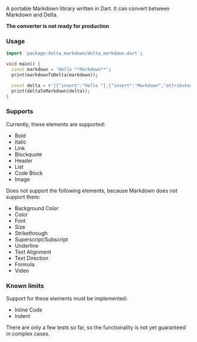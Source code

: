 A portable Markdown library written in Dart.
It can convert between Markdown and Delta.

**The converter is not ready for production**

### Usage

```dart
import 'package:delta_markdown/delta_markdown.dart';

void main() {
  const markdown = 'Hello **Markdown**';
  print(markdownToDelta(markdown));

  const delta = r'[{"insert":"Hello "},{"insert":"Markdown","attributes":{"bold":true}},{"insert":"\n"}]';
  print(deltaToMarkdown(delta));
}
```

### Supports

Currently, these elements are supported:

- Bold
- Italic
- Link
- Blockquote
- Header
- List
- Code Block
- Image

Does not support the following elements, because Markdown does not support them:

- Background Color
- Color
- Font
- Size
- Strikethrough
- Superscript/Subscript
- Underline
- Text Alignment
- Text Direction
- Formula
- Video

### Known limits
Support for these elements must be implemented:
- Inline Code
- Indent

There are only a few tests so far, so the functionality is not yet guaranteed in complex cases.
